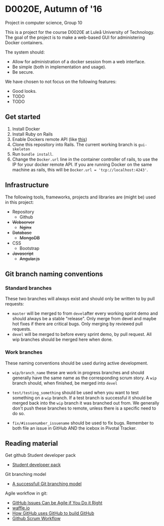 D0020E, Autumn of '16
============================
Project in computer science, Group 10

This is a project for the course D0020E at Luleå University of Technology.
The goal of the project is to make a web-based GUI for administering Docker containers.

The system should:
* Allow for administration of a docker session from a web interface.
* Be simple (both in implementation and usage).
* Be secure.

We have chosen to not focus on the following features:
* Good looks.
* TODO
* TODO

Get started
-----------

1. Install Docker
2. Install Ruby on Rails
3. Enable Dockers remote API (like [this](https://www.ivankrizsan.se/2016/05/18/enabling-docker-remote-api-on-ubuntu-16-04/))
4. Clone this repository into Rails. The current working branch is `gui-skeleton`
5. Run `bundle install`.
6. Change the `Docker.url` line in the container controller of rails, to use the IP for your docker remote API. If you are running Docker on the same machine as rails, this will be `Docker.url = 'tcp://localhost:4243'`.

Infrastructure
--------------

The following tools, frameworks, projects and libraries are (might be) used in this project:

* Repository
  - Github
* ~~Webserver~~
  - ~~Nginx~~
* ~~Database~~
  - ~~MongoDB~~
* CSS
  - Bootstrap
* ~~Javascript~~
  - ~~Angular.js~~

Git branch naming conventions
-----------------------------

### Standard branches

These two branches will always exist and should only be written to by pull requests:

* `master` will be merged to from `devel`after every working sprint demo and should always be a stable "release". Only merge from devel and maybe hot fixes if there are critical bugs. Only merging by reviewed pull requests.
* `devel` will be merged to before every sprint demo, by pull request. All wip branches should be merged here when done.

### Work branches

These naming conventions should be used during active development.

* `wip/branch_name` these are work in progress branches and should generally have the same name as the corresponding scrum story. A `wip` branch should, when finished, be merged into `devel`

* `test/testing_something` should be used when you want to test something on a `wip` branch. If a test branch is successful it should be merged back into the `wip` branch it was branched out from. We generally don't push these branches to remote, unless there is a specific need to do so.

* `fix/#issuenumber_issuename` should be used to fix bugs. Remember to both file an issue in GitHub AND the icebox in Pivotal Tracker.

Reading material
----------------

Get github Student developer pack
* [Student developer pack](https://education.github.com/pack)

Git branching model
* [A successfull Git branching model](http://nvie.com/posts/a-successful-git-branching-model/)

Agile workflow in git:
* [GitHub Issues Can be Agile if You Do it Right](https://zube.io/blog/agile-project-management-workflow-for-github-issues/)
* [waffle.io](https://waffle.io/)
* [How GitHub uses GitHub to build GitHub](https://www.youtube.com/watch?v=qyz3jkOBbQY)
* [Github Scrum Workflow](https://github.com/jvandemo/github-scrum-workflow)
